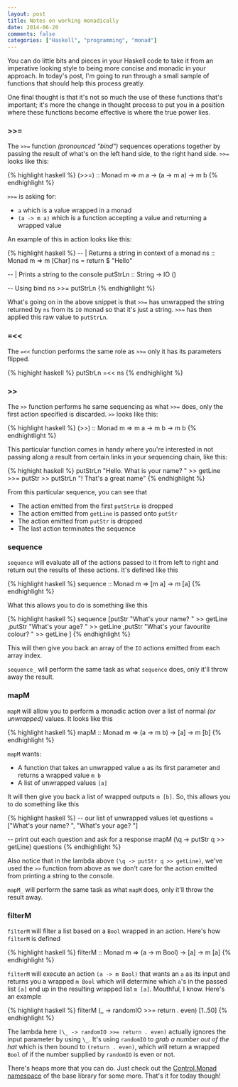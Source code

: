 ```yaml
---
layout: post
title: Notes on working monadically
date: 2014-06-20
comments: false
categories: ["Haskell", "programming", "monad"]
---
```


You can do little bits and pieces in your Haskell code to take it from an imperative looking style to being more concise and monadic in your approach. In today's post, I'm going to run through a small sample of functions that should help this process greatly.

One final thought is that it's not so much the use of these functions that's important; it's more the change in thought process to put you in a position where these functions become effective is where the true power lies.

### >>=

The `>>=` function <em>(pronounced "bind")</em> sequences operations together by passing the result of what's on the left hand side, to the right hand side. `>>=` looks like this:

{% highlight haskell %}
(>>=) :: Monad m => m a -> (a -> m a) -> m b
{% endhighlight %}

`>>=` is asking for:

* `a` which is a value wrapped in a monad
* `(a -> m a)` which is a function accepting a value and returning a wrapped value

An example of this in action looks like this:

{% highlight haskell %}
-- | Returns a string in context of a monad
ns :: Monad m => m [Char]
ns = return $ "Hello"

-- | Prints a string to the console
putStrLn :: String -> IO ()

-- Using bind
ns >>= putStrLn
{% endhighlight %}

What's going on in the above snippet is that `>>=` has unwrapped the string returned by `ns` from its `IO` monad so that it's just a string. `>>=` has then applied this raw value to `putStrLn`.

### =<<

The `=<<` function performs the same role as `>>=` only it has its parameters flipped.

{% highight haskell %}
putStrLn =<< ns
{% endhighlight %}

### >>

The `>>` function performs he same sequencing as what `>>=` does, only the first action specified is discarded. `>>` looks like this:

{% highlight haskell %}
(>>) :: Monad m => m a -> m b -> m b
{% endhightlight %}

This particular function comes in handy where you're interested in not passing along a result from certain links in your sequencing chain, like this:

{% highight haskell %}
putStrLn "Hello. What is your name? " >>  getLine
                                      >>= putStr
                                      >>  putStrLn "! That's a great name"
{% endhighlight %}

From this particular sequence, you can see that

* The action emitted from the first `putStrLn` is dropped
* The action emitted from `getLine` is passed onto `putStr`
* The action emitted from `putStr` is dropped
* The last action terminates the sequence

### sequence

`sequence` will evaluate all of the actions passed to it from left to right and return out the results of these actions. It's defined like this

{% highlight haskell %}
sequence :: Monad m => [m a] -> m [a]
{% endhighlight %}

What this allows you to do is something like this

{% highlight haskell %}
sequence [putStr "What's your name? " >> getLine
         ,putStr "What's your age? " >> getLine
         ,putStr "What's your favourite colour? " >> getLine
         ]
{% endhighlight %}

This will then give you back an array of the `IO` actions emitted from each array index.

`sequence_` will perform the same task as what `sequence` does, only it'll throw away the result.

### mapM

`mapM` will allow you to perform a monadic action over a list of normal <em>(or unwrapped)</em> values. It looks like this

{% highlight haskell %}
mapM :: Monad m => (a -> m b) -> [a] -> m [b]
{% endhighlight %}

`mapM` wants:

* A function that takes an unwrapped value `a` as its first parameter and returns a wrapped value `m b`
* A list of unwrapped values `[a]`

It will then give you back a list of wrapped outputs `m [b]`. So, this allows you to do something like this

{% highlight haskell %}
-- our list of unwrapped values
let questions = ["What's your name? ", "What's your age? "]

-- print out each question and ask for a response
mapM (\q -> putStr q >> getLine) questions
{% endhighlight %}

Also notice that in the lambda above `(\q -> putStr q >> getLine)`, we've used the `>>` function from above as we don't care for the action emitted from printing a string to the console.

`mapM_` will perform the same task as what `mapM` does, only it'll throw the result away.

### filterM

`filterM` will filter a list based on a `Bool` wrapped in an action. Here's how `filterM` is defined

{% highlight haskell %}
filterM :: Monad m => (a -> m Bool) -> [a] -> m [a]
{% endhighlight %}

`filterM` will execute an action `(a -> m Bool)` that wants an `a` as its input and returns you a wrapped `m Bool` which will determine which `a`'s in the passed list `[a]` end up in the resulting wrapped list `m [a]`. Mouthful, I know. Here's an example

{% highlight haskell %}
filterM (\_ -> randomIO >>= return . even) [1..50]
{% endhighlight %}

The lambda here `(\_ -> randomIO >>= return . even)` actually ignores the input parameter by using `\_`. It's using `randomIO` to <em>grab a number out of the hat</em> which is then bound to `(return . even)`, which will return a wrapped `Bool` of if the number supplied by `randomIO` is even or not.


There's heaps more that you can do. Just check out the [Control.Monad namespace](http://www.haskell.org/ghc/docs/latest/html/libraries/base/Control-Monad.html) of the base library for some more. That's it for today though!
